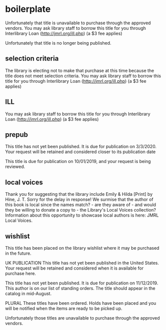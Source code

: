 # boilerplate

Unfortunately that title is unavailable to purchase through the approved vendors. You may ask library staff to borrow this title for you through Interlibrary Loan (http://jmrl.org/ill.php) (a $3 fee applies)

Unfortunately that title is no longer being published.

## selection criteria

The library is electing not to make that purchase at this time because the title does not meet selection criteria. You may ask library staff to borrow this title for you through Interlibrary Loan (http://jmrl.org/ill.php) (a \$3 fee applies)

## ILL

You may ask library staff to borrow this title for you through Interlibrary Loan (http://jmrl.org/ill.php) (a \$3 fee applies)

## prepub

This title has not yet been published. It is due for publication on 3/3/2020. Your request will be retained and considered closer to its publication date

This title is due for publication on 10/01/2019, and your request is being reviewed.

## local voices

Thank you for suggesting that the library include Emily & Hilda [Print] by Hine, J. T. Sorry for the delay in response! We surmise that the author of this book is local since the names match? - are they aware of - and would they be willing to donate a copy to - the Library's Local Voices collection? Information about this opportunity to showcase local authors is here: JMRL Local Voices.

## wishlist

This title has been placed on the library wishlist where it may be purchased in the future.

UK PUBLICATION
This title has not yet been published in the United States. Your request will be retained and considered when it is available for purchase here.

This title has not yet been published. It is due for publication on 11/12/2019. This author is on our list of standing orders. The title should appear in the catalog in mid-August.

PLURAL
These titles have been ordered. Holds have been placed and you will be notified when the items are ready to be picked up.

Unfortunately those titles are unavailable to purchase through the approved vendors.
